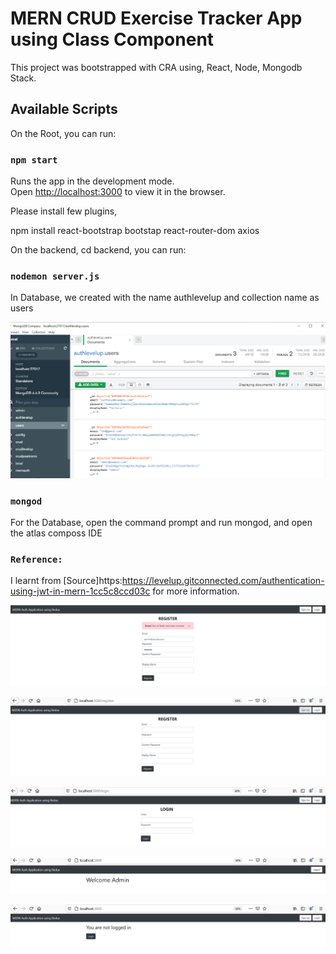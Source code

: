 # MERN CRUD Exercise Tracker App using Class Component

This project was bootstrapped with CRA using, React, Node, Mongodb Stack.

## Available Scripts

On the Root, you can run:

### `npm start`

Runs the app in the development mode.\
Open [http://localhost:3000](http://localhost:3000) to view it in the browser.

Please install few plugins,

npm install react-bootstrap bootstap react-router-dom axios

On the backend, cd backend, you can run:

### `nodemon server.js`

In Database, we created with the name authlevelup and collection name as users

![database](https://github.com/HSarfaraz/MERN-Auth-jwt/blob/main/database.png)

### `mongod`

For the Database, open the command prompt and run mongod, and open the atlas composs IDE 

### `Reference:`

I learnt from [Source]https:https://levelup.gitconnected.com/authentication-using-jwt-in-mern-1cc5c8ccd03c for more information.


![error](https://github.com/HSarfaraz/MERN-Auth-jwt/blob/main//error.png)

![signup](https://github.com/HSarfaraz/MERN-Auth-jwt/blob/main/signup.png)

![login](https://github.com/HSarfaraz/MERN-Auth-jwt/blob/main/login.png)

![logout](https://github.com/HSarfaraz/MERN-Auth-jwt/blob/main/logout.png)

![Afterlogout](https://github.com/HSarfaraz/MERN-Auth-jwt/blob/main/afterlogout.png)
